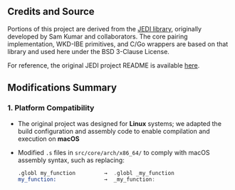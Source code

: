 ## Credits and Source

Portions of this project are derived from the [JEDI library](https://github.com/ucbrise/jedi-pairing), originally developed by Sam Kumar and collaborators. The core pairing implementation, WKD-IBE primitives, and C/Go wrappers are based on that library and used here under the BSD 3-Clause License.

For reference, the original JEDI project README is available [here](https://github.com/ucbrise/jedi-pairing#readme).

## Modifications Summary

### 1. Platform Compatibility

- The original project was designed for **Linux** systems; we adapted the build configuration and assembly code to enable compilation and execution on **macOS**

- Modified `.s` files in `src/core/arch/x86_64/` to comply with macOS assembly syntax, such as replacing:

  ```asm
  .globl my_function         →  .globl _my_function
  my_function:               →  _my_function: